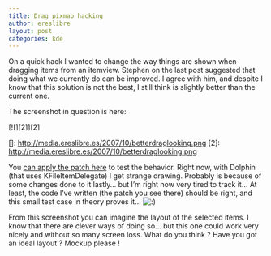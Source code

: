 ```yaml
---
title: Drag pixmap hacking
author: ereslibre
layout: post
categories: kde
---
```

On a quick hack I wanted to change the way things are shown when dragging items from an itemview. Stephen on the last post suggested that doing what we currently do can be improved. I agree with him, and despite I know that this solution is not the best, I still think is slightly better than the current one.

The screenshot in question is here:

[![][2]][2]

 []: http://media.ereslibre.es/2007/10/betterdraglooking.png
 [2]: http://media.ereslibre.es/2007/10/betterdraglooking.png

You [can apply the patch here][3] to test the behavior. Right now, with Dolphin (that uses KFileItemDelegate) I get strange drawing. Probably is because of some changes done to it lastly… but I’m right now very tired to track it… At least, the code I’ve written (the patch you see there) should be right, and this small test case in theory proves it… ![:)][4] 

 [3]: http://media.ereslibre.es/2007/10/betterDraggingLook.diff
 [4]: http://blog.ereslibre.es/wp-includes/images/smilies/icon_smile.gif

From this screenshot you can imagine the layout of the selected items. I know that there are clever ways of doing so… but this one could work very nicely and without so many screen loss. What do you think ? Have you got an ideal layout ? Mockup please !
